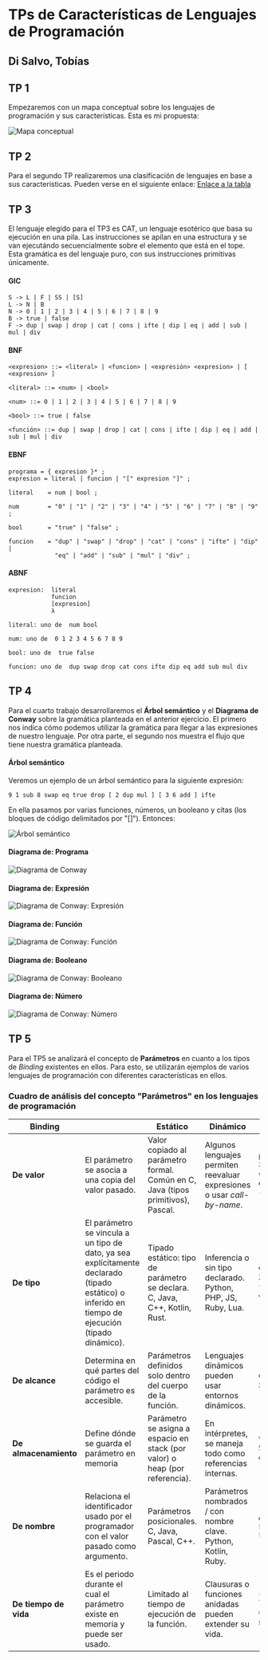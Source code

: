 # TPs de Características de Lenguajes de Programación
## Di Salvo, Tobías

## TP 1
Empezaremos con un mapa conceptual sobre los lenguajes de programación y sus características. Esta es mi propuesta:

![Mapa conceptual](Mapas-conceptuales.png)

## TP 2
Para el segundo TP realizaremos una clasificación de lenguajes en base a sus características. Pueden verse en el siguiente enlace:
[Enlace a la tabla](https://docs.google.com/spreadsheets/d/19aTSzIjQNs6RBNJFz0bftTlqKr-uWbohbBZnxmP0-r0/edit?usp=sharing)

## TP 3
El lenguaje elegido para el TP3 es CAT, un lenguaje esotérico que basa su ejecución en una pila. Las instrucciones se apilan en una estructura y se van ejecutándo secuencialmente sobre el elemento que está en el tope. Esta gramática es del lenguaje puro, con sus instrucciones primitivas únicamente.

#### GIC
~~~
S -> L | F | SS | [S]
L -> N | B
N -> 0 | 1 | 2 | 3 | 4 | 5 | 6 | 7 | 8 | 9
B -> true | false
F -> dup | swap | drop | cat | cons | ifte | dip | eq | add | sub | mul | div
~~~
#### BNF
~~~
<expresion> ::= <literal> | <funcion> | <expresión> <expresion> | [ <expresion> ]

<literal> ::= <num> | <bool>

<num> ::= 0 | 1 | 2 | 3 | 4 | 5 | 6 | 7 | 8 | 9

<bool> ::= true | false

<función> ::= dup | swap | drop | cat | cons | ifte | dip | eq | add | sub | mul | div
~~~
#### EBNF
~~~
programa = { expresion }* ;
expresion = literal | funcion | "[" expresion "]" ;

literal    = num | bool ;

num        = "0" | "1" | "2" | "3" | "4" | "5" | "6" | "7" | "8" | "9" ;

bool       = "true" | "false" ;

funcion    = "dup" | "swap" | "drop" | "cat" | "cons" | "ifte" | "dip" |
             "eq" | "add" | "sub" | "mul" | "div" ;

~~~
#### ABNF
~~~
expresion:  literal
            funcion
            [expresion]
            λ

literal: uno de  num bool

num: uno de  0 1 2 3 4 5 6 7 8 9

bool: uno de  true false

funcion: uno de  dup swap drop cat cons ifte dip eq add sub mul div
~~~

## TP 4
Para el cuarto trabajo desarrollaremos el **Árbol semántico** y el **Diagrama de Conway** sobre la gramática planteada en el anterior ejercicio. El primero nos indica cómo podemos utilizar la gramática para llegar a las expresiones de nuestro lenguaje. Por otra parte, el segundo nos muestra el flujo que tiene nuestra gramática planteada.

#### Árbol semántico
Veremos un ejemplo de un árbol semántico para la siguiente expresión:
~~~
9 1 sub 8 swap eq true drop [ 2 dup mul ] [ 3 6 add ] ifte
~~~
En ella pasamos por varias funciones, números, un booleano y citas (los bloques de código delimitados por "[]"). Entonces:

![Árbol semántico](Arbol-semantico.png)

#### Diagrama de: Programa
![Diagrama de Conway](Diagrama-conway.png)
#### Diagrama de: Expresión
![Diagrama de Conway: Expresión](Conway-expresion.png)
#### Diagrama de: Función
![Diagrama de Conway: Función](Conway-funcion.png)
#### Diagrama de: Booleano
![Diagrama de Conway: Booleano](Conway-bool.png)
#### Diagrama de: Número
![Diagrama de Conway: Número](Conway-num.png)

## TP 5
Para el TP5 se analizará el concepto de **Parámetros** en cuanto a los tipos de *Binding* existentes en ellos. Para esto, se utilizarán ejemplos de varios lenguajes de programación con diferentes características en ellos.
### Cuadro de análisis del concepto "Parámetros" en los lenguajes de programación

| Binding |   | Estático  | Dinámico  | Ejemplo dinámico  |
|---------|---|-----------|-----------|-------------------|
| **De valor** | El parámetro se asocia a una copia del valor pasado. |Valor copiado al parámetro formal. Común en C, Java (tipos primitivos), Pascal. | Algunos lenguajes permiten reevaluar expresiones o usar *call-by-name*. | `procedure f(x) = x * x;` <br>`call f(a + b)` → se evalúa `a + b` cada vez (ALGOL) |            |
| **De tipo** | El parámetro se vincula a un tipo de dato, ya sea explícitamente declarado (tipado estático) o inferido en tiempo de ejecución (tipado dinámico). | Tipado estático: tipo de parámetro se declara. C, Java, C++, Kotlin, Rust. | Inferencia o sin tipo declarado. Python, PHP, JS, Ruby, Lua.  | `def f(x): return x * 2` (Python) <br>`f(5)` y `f("ho")` ambos válidos |
| **De alcance** | Determina en qué partes del código el parámetro es accesible. | Parámetros definidos solo dentro del cuerpo de la función.              | Lenguajes dinámicos pueden usar entornos dinámicos. | `def f(): print(x)` <br>`x = 5; f()` (Python)   |
| **De almacenamiento** | Define dónde se guarda el parámetro en memoria | Parámetro se asigna a espacio en stack (por valor) o heap (por referencia). | En intérpretes, se maneja todo como referencias internas. | `void f(int x) { x = 5; }` (C) → `x` es local, en el stack |
| **De nombre** | Relaciona el identificador usado por el programador con el valor pasado como argumento. | Parámetros posicionales. C, Java, Pascal, C++. | Parámetros nombrados / con nombre clave. Python, Kotlin, Ruby. | `def saluda(nombre="Pepe")` <br>`saluda(nombre="Juan")` |
| **De tiempo de vida** | Es el periodo durante el cual el parámetro existe en memoria y puede ser usado. | Limitado al tiempo de ejecución de la función. | Clausuras o funciones anidadas pueden extender su vida. | `function outer() { let x = 5; return () => x++; }` (JS) → `x` sobrevive |
